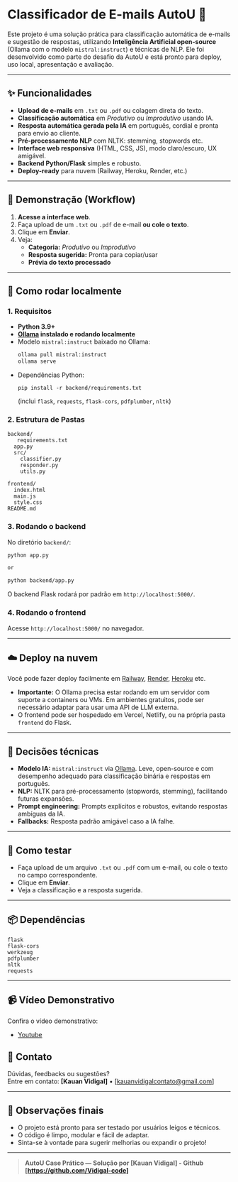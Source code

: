 # Classificador de E-mails AutoU 🚀

Este projeto é uma solução prática para classificação automática de e-mails e sugestão de respostas, utilizando **Inteligência Artificial open-source** (Ollama com o modelo `mistral:instruct`) e técnicas de NLP. Ele foi desenvolvido como parte do desafio da AutoU e está pronto para deploy, uso local, apresentação e avaliação.

---

## ✨ Funcionalidades

- **Upload de e-mails** em `.txt` ou `.pdf` ou colagem direta do texto.
- **Classificação automática** em _Produtivo_ ou _Improdutivo_ usando IA.
- **Resposta automática gerada pela IA** em português, cordial e pronta para envio ao cliente.
- **Pré-processamento NLP** com NLTK: stemming, stopwords etc.
- **Interface web responsiva** (HTML, CSS, JS), modo claro/escuro, UX amigável.
- **Backend Python/Flask** simples e robusto.
- **Deploy-ready** para nuvem (Railway, Heroku, Render, etc.)

---

## 📸 Demonstração (Workflow)

1. **Acesse a interface web**.
2. Faça upload de um `.txt` ou `.pdf` de e-mail **ou cole o texto**.
3. Clique em **Enviar**.
4. Veja:
   - **Categoria:** _Produtivo_ ou _Improdutivo_
   - **Resposta sugerida:** Pronta para copiar/usar
   - **Prévia do texto processado**

---

## 🚀 Como rodar localmente

### 1. Requisitos

- **Python 3.9+**
- **[Ollama](https://ollama.com/download) instalado e rodando localmente**
- Modelo `mistral:instruct` baixado no Ollama:
  ```sh
  ollama pull mistral:instruct
  ollama serve
  ```
- Dependências Python:
  ```
  pip install -r backend/requirements.txt
  ```
  (inclui `flask`, `requests`, `flask-cors`, `pdfplumber`, `nltk`)

### 2. Estrutura de Pastas

```
backend/
   requirements.txt
  app.py
  src/
    classifier.py
    responder.py
    utils.py
    
frontend/
  index.html
  main.js
  style.css
README.md
```

### 3. Rodando o backend

No diretório `backend/`:

```sh
python app.py

or

python backend/app.py

```

O backend Flask rodará por padrão em `http://localhost:5000/`.

### 4. Rodando o frontend

Acesse `http://localhost:5000/` no navegador.

---

## ☁️ Deploy na nuvem

Você pode fazer deploy facilmente em [Railway](https://railway.app/), [Render](https://render.com/), [Heroku](https://heroku.com/) etc.

- **Importante:** O Ollama precisa estar rodando em um servidor com suporte a containers ou VMs. Em ambientes gratuitos, pode ser necessário adaptar para usar uma API de LLM externa.
- O frontend pode ser hospedado em Vercel, Netlify, ou na própria pasta `frontend` do Flask.

---

## 🧠 Decisões técnicas

- **Modelo IA:** `mistral:instruct` via [Ollama](https://ollama.com/). Leve, open-source e com desempenho adequado para classificação binária e respostas em português.
- **NLP:** NLTK para pré-processamento (stopwords, stemming), facilitando futuras expansões.
- **Prompt engineering:** Prompts explícitos e robustos, evitando respostas ambíguas da IA.
- **Fallbacks:** Resposta padrão amigável caso a IA falhe.

---

## 📝 Como testar

- Faça upload de um arquivo `.txt` ou `.pdf` com um e-mail, ou cole o texto no campo correspondente.
- Clique em **Enviar**.
- Veja a classificação e a resposta sugerida.

---

## 📦 Dependências

```
flask
flask-cors
werkzeug
pdfplumber
nltk
requests
```

---
## 📹 Vídeo Demonstrativo

Confira o vídeo demonstrativo:

- [Youtube](https://www.youtube.com/watch?v=QMO2L-pq_X4&ab_channel=KauanVidigal)



## 🤝 Contato

Dúvidas, feedbacks ou sugestões?  
Entre em contato: **[Kauan Vidigal]** • [kauanvidigalcontato@gmail.com]

---

## 🎉 Observações finais

- O projeto está pronto para ser testado por usuários leigos e técnicos.
- O código é limpo, modular e fácil de adaptar.
- Sinta-se à vontade para sugerir melhorias ou expandir o projeto!

---

> **AutoU Case Prático — Solução por [Kauan Vidigal] - Github [https://github.com/Vidigal-code]**
